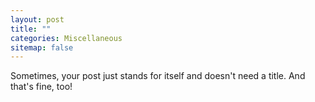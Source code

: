 ```yaml
---
layout: post
title: ""
categories: Miscellaneous
sitemap: false
---
```

Sometimes, your post just stands for itself and doesn't need a title. And that's fine, too!